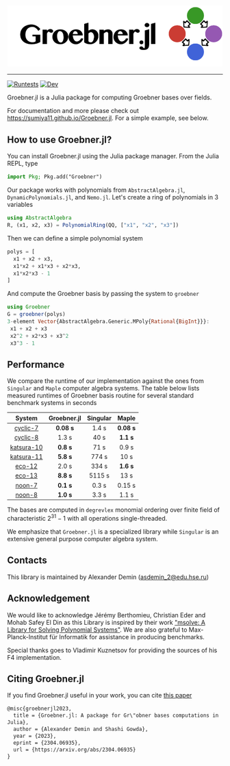 ![Groebner.jl logo](/docs/logo-tex/logo-with-text.svg "Groebner.jl logo")

---

[![Runtests](https://github.com/sumiya11/Groebner.jl/actions/workflows/Runtests.yml/badge.svg)](https://github.com/sumiya11/Groebner.jl/actions/workflows/Runtests.yml)
[![Dev](https://img.shields.io/badge/docs-dev-blue.svg)](https://sumiya11.github.io/Groebner.jl)

Groebner.jl is a Julia package for computing Groebner bases over fields.

For documentation and more please check out https://sumiya11.github.io/Groebner.jl.
For a simple example, see below.

## How to use Groebner.jl?

You can install Groebner.jl using the Julia package manager. From the Julia REPL, type

```julia
import Pkg; Pkg.add("Groebner")
```

Our package works with polynomials from `AbstractAlgebra.jl`, `DynamicPolynomials.jl`, and `Nemo.jl`. Let's create a ring of polynomials in 3 variables

```julia
using AbstractAlgebra
R, (x1, x2, x3) = PolynomialRing(QQ, ["x1", "x2", "x3"])
```

Then we can define a simple polynomial system

```julia
polys = [
  x1 + x2 + x3,
  x1*x2 + x1*x3 + x2*x3,
  x1*x2*x3 - 1
]
```

And compute the Groebner basis by passing the system to `groebner`

```julia
using Groebner
G = groebner(polys)
3-element Vector{AbstractAlgebra.Generic.MPoly{Rational{BigInt}}}:
 x1 + x2 + x3
 x2^2 + x2*x3 + x3^2
 x3^3 - 1
```

## Performance

We compare the runtime of our implementation against the ones from `Singular` and `Maple` computer algebra systems. The table below lists measured runtimes of Groebner basis routine for several standard benchmark systems in seconds

|   System    |  Groebner.jl    | Singular | Maple |
| :---:       | :---: | :----: |  :---:   |
| [cyclic-7](https://github.com/sumiya11/Groebner.jl/tree/master/benchmark/systems/standard/cyclic12.txt)   | **0.08 s**  | 1.4 s    | **0.08 s** |
| [cyclic-8](https://github.com/sumiya11/Groebner.jl/tree/master/benchmark/systems/standard/cyclic13.txt)   |  1.3 s  | 40 s    | **1.1 s** |
| [katsura-10](https://github.com/sumiya11/Groebner.jl/tree/master/benchmark/systems/standard/katsura9.txt)    | **0.8 s**  | 71 s    | 0.9 s |
| [katsura-11](https://github.com/sumiya11/Groebner.jl/tree/master/benchmark/systems/standard/katsura10.txt)  |  **5.8 s**  | 774 s   | 10 s |
| [eco-12](https://github.com/sumiya11/Groebner.jl/tree/master/benchmark/systems/standard/eco10.txt)   |  2.0 s  | 334 s   | **1.6 s** |
| [eco-13](https://github.com/sumiya11/Groebner.jl/tree/master/benchmark/systems/standard/eco11.txt)   | **8.8 s**  | 5115 s   | 13 s |
| [noon-7](https://github.com/sumiya11/Groebner.jl/tree/master/benchmark/systems/standard/noon7.txt)      |  **0.1 s**  | 0.3 s    | 0.15 s |
| [noon-8](https://github.com/sumiya11/Groebner.jl/tree/master/benchmark/systems/standard/noon8.txt)      |  **1.0 s**  | 3.3 s    | 1.1 s |

The bases are computed in `degrevlex` monomial ordering over finite field of characteristic $2^{31}-1$ with all operations single-threaded.

We emphasize that `Groebner.jl` is a specialized library while `Singular` is an extensive general purpose computer algebra system.

## Contacts

This library is maintained by Alexander Demin (<asdemin_2@edu.hse.ru>)

## Acknowledgement

We would like to acknowledge Jérémy Berthomieu, Christian Eder and Mohab Safey El Din as this Library is inspired by their work ["msolve: A Library for Solving Polynomial Systems"](https://arxiv.org/abs/2104.03572). We are also grateful to Max-Planck-Institut für Informatik for assistance in producing benchmarks.

Special thanks goes to Vladimir Kuznetsov for providing the sources of his F4 implementation.

## Citing Groebner.jl

If you find Groebner.jl useful in your work, you can cite [this paper](https://arxiv.org/abs/2304.06935)

```
@misc{groebnerjl2023,
  title = {Groebner.jl: A package for Gr\"obner bases computations in Julia}, 
  author = {Alexander Demin and Shashi Gowda},
  year = {2023},
  eprint = {2304.06935},
  url = {https://arxiv.org/abs/2304.06935}
}
```
